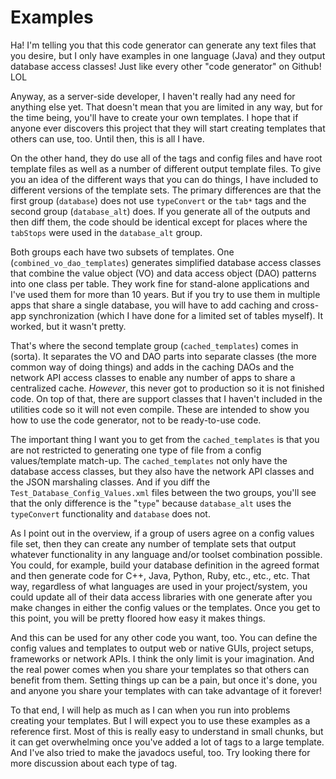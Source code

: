 Examples
========

Ha!  I'm telling you that this code generator can generate any text files that you desire, but I only have examples in one language (Java) and they output database access classes!  Just like every other "code generator" on Github! LOL

Anyway, as a server-side developer, I haven't really had any need for anything else yet.  That doesn't mean that you are limited in any way, but for the time being, you'll have to create your own templates.  I hope that if anyone ever discovers this project that they will start creating templates that others can use, too.  Until then, this is all I have.

On the other hand, they do use all of the tags and config files and have root template files as well as a number of different output template files.  To give you an idea of the different ways that you can do things, I have included to different versions of the template sets.  The primary differences are that the first group (`database`) does not use `typeConvert` or the `tab*` tags and the second group (`database_alt`) does.  If you generate all of the outputs and then diff them, the code should be identical except for places where the `tabStops` were used in the `database_alt` group.

Both groups each have two subsets of templates.  One (`combined_vo_dao_templates`) generates simplified database access classes that combine the value object (VO) and data access object (DAO) patterns into one class per table.  They work fine for stand-alone applications and I've used them for more than 10 years.  But if you try to use them in multiple apps that share a single database, you will have to add caching and cross-app synchronization (which I have done for a limited set of tables myself).  It worked, but it wasn't pretty.

That's where the second template group (`cached_templates`) comes in (sorta).  It separates the VO and DAO parts into separate classes (the more common way of doing things) and adds in the caching DAOs and the network API access classes to enable any number of apps to share a centralized cache.  *However*, this never got to production so it is not finished code.  On top of that, there are support classes that I haven't included in the utilities code so it will not even compile.  These are intended to show you how to use the code generator, not to be ready-to-use code.

The important thing I want you to get from the `cached_templates` is that you are not restricted to generating one type of file from a config values/template match-up.  The `cached_templates` not only have the database access classes, but they also have the network API classes and the JSON marshaling classes.  And if you diff the `Test_Database_Config_Values.xml` files between the two groups, you'll see that the only difference is the "`type`" because `database_alt` uses the `typeConvert` functionality and `database` does not.

As I point out in the overview, if a group of users agree on a config values file set, then they can create any number of template sets that output whatever functionality in any language and/or toolset combination possible.  You could, for example, build your database definition in the agreed format and then generate code for C++, Java, Python, Ruby, etc., etc., etc.  That way, regardless of what languages are used in your project/system, you could update all of their data access libraries with one generate after you make changes in either the config values or the templates.  Once you get to this point, you will be pretty floored how easy it makes things.

And this can be used for any other code you want, too.  You can define the config values and templates to output web or native GUIs, project setups, frameworks or network APIs.  I think the only limit is your imagination.  And the real power comes when you share your templates so that others can benefit from them.  Setting things up can be a pain, but once it's done, you and anyone you share your templates with can take advantage of it forever!

To that end, I will help as much as I can when you run into problems creating your templates.  But I will expect you to use these examples as a reference first.  Most of this is really easy to understand in small chunks, but it can get overwhelming once you've added a lot of tags to a large template.  And I've also tried to make the javadocs useful, too.  Try looking there for more discussion about each type of tag.
